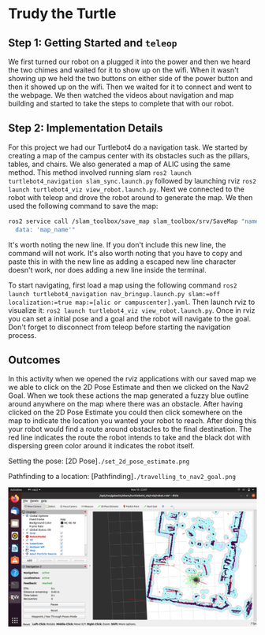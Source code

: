# Trudy the Turtle

## Step 1: Getting Started and `teleop`

We first turned our robot on a plugged it into the power and then we heard the two chimes and waited for it to show up on the wifi. When it wasn't showing up we held the two buttons on either side of the power button and then it showed up on the wifi. Then we waited for it to connect and went to the webpage. We then watched the videos about navigation and map building and started to take the steps to complete that with our robot.

## Step 2: Implementation Details

For this project we had our Turtlebot4 do a navigation task. We started by creating a map of the campus center with its obstacles such as the pillars, tables, and chairs. We also generated a map of ALIC using the same method. This method involved running slam `ros2 launch turtlebot4_navigation slam_sync.launch.py` followed by launching rviz `ros2 launch turtlebot4_viz view_robot.launch.py`. Next we connected to the robot with teleop and drove the robot around to generate the map. We then used the following command to save the map:

```bash
ros2 service call /slam_toolbox/save_map slam_toolbox/srv/SaveMap "name:
  data: 'map_name'"
```

It's worth noting the new line. If you don't include this new line, the command will not work. It's also worth noting that you have to copy and paste this in with the new line as adding a escaped new line character doesn't work, nor does adding a new line inside the terminal.

To start navigating, first load a map using the following command `ros2 launch turtlebot4_navigation nav_bringup.launch.py slam:=off localization:=true map:=[alic or campuscenter].yaml`. Then launch rviz to visualize it: `ros2 launch turtlebot4_viz view_robot.launch.py`. Once in rviz you can set a initial pose and a goal and the robot will navigate to the goal. Don't forget to disconnect from teleop before starting the navigation process.

## Outcomes

In this activity when we opened the rviz applications with our saved map we we able to click on the 2D Pose Estimate and then we clicked on the Nav2 Goal. When we took these actions the map generated a fuzzy blue outline around anywhere on the map where there was an obstacle. After having clicked on the 2D Pose Estimate you could then click somewhere on the map to indicate the location you wanted your robot to reach. After doing this your robot would find a route around obstacles to the final destination. The red line indicates the route the robot intends to take and the black dot with dispersing green color around it indicates the robot itself.

Setting the pose:
[2D Pose]`./set_2d_pose_estimate.png`

Pathfinding to a location:
[Pathfinding]`./travelling_to_nav2_goal.png`

![Traveling to goal](travelling_to_nav2_goal.png)
